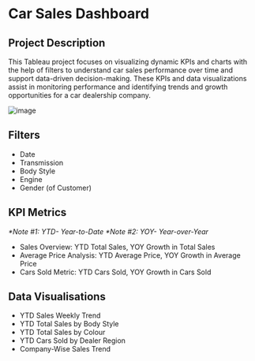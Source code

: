 # Car Sales Dashboard
## Project Description
This Tableau project focuses on visualizing dynamic KPIs and charts with the help of filters to understand car sales performance over time and support data-driven decision-making.
These KPIs and data visualizations assist in monitoring performance and identifying trends and growth opportunities for a car dealership company.

![image](https://github.com/Rie-Loe/car-sales-dashboard/assets/84235495/04e6d364-78f8-4052-b452-5d60e346019c)

## Filters
- Date
- Transmission
- Body Style
- Engine
- Gender (of Customer)

## KPI Metrics
_*Note #1: YTD- Year-to-Date_
_*Note #2: YOY- Year-over-Year_
- Sales Overview: YTD Total Sales, YOY Growth in Total Sales
- Average Price Analysis: YTD Average Price, YOY Growth in Average Price
- Cars Sold Metric: YTD Cars Sold, YOY Growth in Cars Sold

## Data Visualisations
- YTD Sales Weekly Trend
- YTD Total Sales by Body Style
- YTD Total Sales by Colour
- YTD Cars Sold by Dealer Region
- Company-Wise Sales Trend


